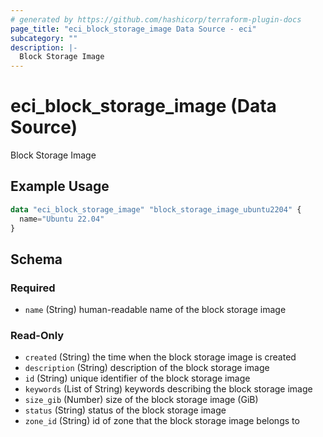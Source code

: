 ```yaml
---
# generated by https://github.com/hashicorp/terraform-plugin-docs
page_title: "eci_block_storage_image Data Source - eci"
subcategory: ""
description: |-
  Block Storage Image
---
```


# eci_block_storage_image (Data Source)

Block Storage Image

## Example Usage

```terraform
data "eci_block_storage_image" "block_storage_image_ubuntu2204" {
  name="Ubuntu 22.04"
}
```

<!-- schema generated by tfplugindocs -->
## Schema

### Required

- `name` (String) human-readable name of the block storage image

### Read-Only

- `created` (String) the time when the block storage image is created
- `description` (String) description of the block storage image
- `id` (String) unique identifier of the block storage image
- `keywords` (List of String) keywords describing the block storage image
- `size_gib` (Number) size of the block storage image (GiB)
- `status` (String) status of the block storage image
- `zone_id` (String) id of zone that the block storage image belongs to
